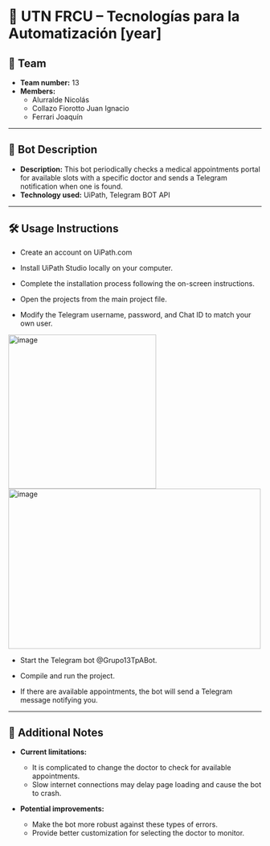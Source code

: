 # 📌 UTN FRCU – Tecnologías para la Automatización [year]

## 👥 Team
- **Team number:** 13
- **Members:**
  - Alurralde Nicolás
  - Collazo Fiorotto Juan Ignacio
  - Ferrari Joaquín

---

## 🤖 Bot Description
- **Description:** 
This bot periodically checks a medical appointments portal for available slots with a specific doctor and sends a Telegram notification when one is found.
- **Technology used:**
UiPath, Telegram BOT API

---

## 🛠️ Usage Instructions

- Create an account on UiPath.com
- Install UiPath Studio locally on your computer.
- Complete the installation process following the on-screen instructions.
- Open the projects from the main project file.

- Modify the Telegram username, password, and Chat ID to match your own user.
 <img width="294" height="306" alt="image" src="https://github.com/user-attachments/assets/b34e91a1-3510-402f-a567-ed215583f10d" />
 <img width="502" height="318" alt="image" src="https://github.com/user-attachments/assets/842a3ec2-50b2-4cd8-b44e-c0009e2da607" />

- Start the Telegram bot @Grupo13TpABot.

- Compile and run the project.

- If there are available appointments, the bot will send a Telegram message notifying you.

---

## 📝 Additional Notes

- **Current limitations:**  
  - It is complicated to change the doctor to check for available appointments.  
  - Slow internet connections may delay page loading and cause the bot to crash.  

- **Potential improvements:**  
  - Make the bot more robust against these types of errors.  
  - Provide better customization for selecting the doctor to monitor.  
